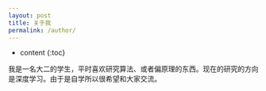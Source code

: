 ```yaml
---
layout: post
title: 关于我
permalink: /author/
---
```


* content
{:toc}

我是一名大二的学生，平时喜欢研究算法、或者偏原理的东西。现在的研究的方向是深度学习。由于是自学所以很希望和大家交流。